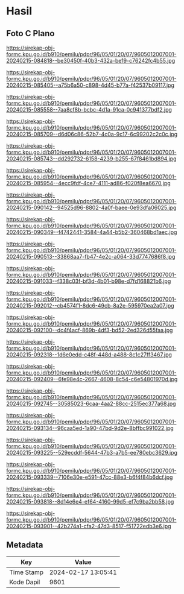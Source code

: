 # Hasil

## Foto C Plano

https://sirekap-obj-formc.kpu.go.id/b910/pemilu/pdpr/96/05/01/20/07/9605012007001-20240215-084818--be30450f-40b3-432a-be19-c76242fc4b55.jpg

https://sirekap-obj-formc.kpu.go.id/b910/pemilu/pdpr/96/05/01/20/07/9605012007001-20240215-085405--a75b6a50-c898-4d45-b77a-f42537b09117.jpg

https://sirekap-obj-formc.kpu.go.id/b910/pemilu/pdpr/96/05/01/20/07/9605012007001-20240215-085558--7aa8cf8b-bcbc-4d1a-91ca-0c941377bdf2.jpg

https://sirekap-obj-formc.kpu.go.id/b910/pemilu/pdpr/96/05/01/20/07/9605012007001-20240215-085709--d6d06c86-52b7-4c0a-9c17-6c99202c2c0c.jpg

https://sirekap-obj-formc.kpu.go.id/b910/pemilu/pdpr/96/05/01/20/07/9605012007001-20240215-085743--dd292732-6158-4239-b255-67f8461bd894.jpg

https://sirekap-obj-formc.kpu.go.id/b910/pemilu/pdpr/96/05/01/20/07/9605012007001-20240215-085954--4ecc9fdf-4ce7-4111-ad86-f020f8ea6670.jpg

https://sirekap-obj-formc.kpu.go.id/b910/pemilu/pdpr/96/05/01/20/07/9605012007001-20240215-090142--94525d96-8802-4a0f-baee-0e93dfa06025.jpg

https://sirekap-obj-formc.kpu.go.id/b910/pemilu/pdpr/96/05/01/20/07/9605012007001-20240215-090349--f4742441-3584-4a44-b5b2-360468bd1aec.jpg

https://sirekap-obj-formc.kpu.go.id/b910/pemilu/pdpr/96/05/01/20/07/9605012007001-20240215-090513--33868aa7-fb47-4e2c-a064-33d7747686f8.jpg

https://sirekap-obj-formc.kpu.go.id/b910/pemilu/pdpr/96/05/01/20/07/9605012007001-20240215-091033--f338c03f-bf3d-4b01-b98e-d7fd168821b6.jpg

https://sirekap-obj-formc.kpu.go.id/b910/pemilu/pdpr/96/05/01/20/07/9605012007001-20240215-092012--cb4574f1-8dc6-49cb-8a2e-595970ea2a07.jpg

https://sirekap-obj-formc.kpu.go.id/b910/pemilu/pdpr/96/05/01/20/07/9605012007001-20240215-092100--dc4f4acf-869b-4df3-bd52-2ed326d55faa.jpg

https://sirekap-obj-formc.kpu.go.id/b910/pemilu/pdpr/96/05/01/20/07/9605012007001-20240215-092318--1d6e0edd-c48f-448d-a488-8c1c27ff3467.jpg

https://sirekap-obj-formc.kpu.go.id/b910/pemilu/pdpr/96/05/01/20/07/9605012007001-20240215-092409--6fe98e4c-2667-4608-8c54-c6e54801970d.jpg

https://sirekap-obj-formc.kpu.go.id/b910/pemilu/pdpr/96/05/01/20/07/9605012007001-20240215-092745--30585023-6caa-4aa2-88cc-2515ec377a68.jpg

https://sirekap-obj-formc.kpu.go.id/b910/pemilu/pdpr/96/05/01/20/07/9605012007001-20240215-093134--96caa5ed-1a90-47bd-9d2e-8bffbc991022.jpg

https://sirekap-obj-formc.kpu.go.id/b910/pemilu/pdpr/96/05/01/20/07/9605012007001-20240215-093225--529ecddf-5644-47b3-a7b5-ee780ebc3629.jpg

https://sirekap-obj-formc.kpu.go.id/b910/pemilu/pdpr/96/05/01/20/07/9605012007001-20240215-093339--7106e30e-e591-47cc-88e3-b6f4f84b6dcf.jpg

https://sirekap-obj-formc.kpu.go.id/b910/pemilu/pdpr/96/05/01/20/07/9605012007001-20240215-093818--8d14e6e4-ef64-4160-99d5-ef7c9ba2bb58.jpg

https://sirekap-obj-formc.kpu.go.id/b910/pemilu/pdpr/96/05/01/20/07/9605012007001-20240215-093901--42b274a1-cfa2-47d3-8517-f51722edb3e6.jpg


## Metadata

| Key        | Value               |
| ---------- | ------------------- |
| Time Stamp | 2024-02-17 13:05:41 |
| Kode Dapil | 9601                |



